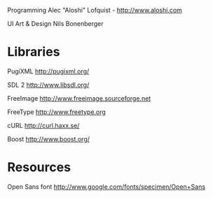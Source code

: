 Programming
	Alec "Aloshi" Lofquist - http://www.aloshi.com

UI Art & Design
	Nils Bonenberger


Libraries
=========

PugiXML
	http://pugixml.org/

SDL 2
	http://www.libsdl.org/

FreeImage
	http://www.freeimage.sourceforge.net

FreeType
	http://www.freetype.org

cURL
	http://curl.haxx.se/

Boost
	http://www.boost.org/


Resources
=========

Open Sans font
	http://www.google.com/fonts/specimen/Open+Sans